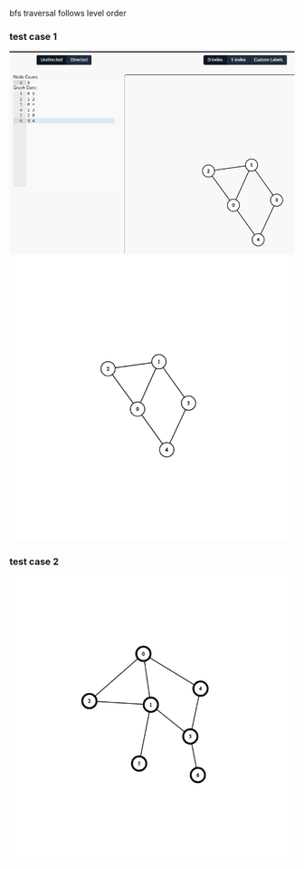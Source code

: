 bfs traversal follows level order

### test case 1
![alt text](image.png)
![alt text](graph.png)

### test case 2
![alt text](<graph (1).png>)